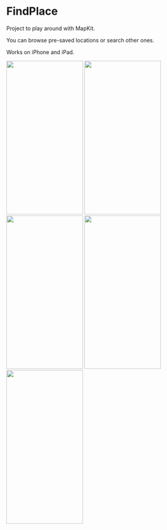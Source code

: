 # FindPlace
Project to play around with MapKit.

You can browse pre-saved locations or search other ones.

Works on iPhone and iPad.

<img src="https://github.com/user-attachments/assets/f8e7441c-318f-4361-af30-bdb402da7e21" width="200" height="400" />
<img src="https://github.com/user-attachments/assets/8fb7b1b3-ceeb-4b8a-af77-f9f0535b90a7" width="200" height="400" />
<img src="https://github.com/user-attachments/assets/9c8f7510-38b7-4439-a0d5-740911981e2a" width="200" height="400" />
<img src="https://github.com/user-attachments/assets/31e9a4e5-799f-4b14-9003-07d839461300" width="200" height="400" />
<img src="https://github.com/user-attachments/assets/ef4eed17-1dd7-4a59-8504-2a5ec7970e4e" width="200" height="400" />
